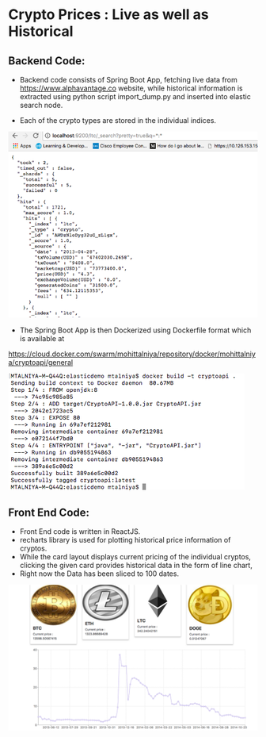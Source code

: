 # Crypto Prices : Live as well as Historical
## Backend Code:


* Backend code consists of Spring Boot App, fetching live data from https://www.alphavantage.co website, while historical information is extracted using python script import_dump.py and inserted into elastic search node.

* Each of the crypto types are stored in the individual indices.


![alt text](https://github.com/SuperMohit/crypto-prices/blob/master/elastic.png)



* The Spring Boot App is then Dockerized using Dockerfile format which is available at



https://cloud.docker.com/swarm/mohittalniya/repository/docker/mohittalniya/cryptoapi/general




![alt text](https://github.com/SuperMohit/crypto-prices/blob/master/building.png)



## Front End Code:

* Front End code is written in ReactJS.
* recharts library is used for plotting historical price information of cryptos.
* While the card layout displays current pricing of the individual cryptos, clicking the given card provides historical data in the form of line chart,
* Right now the Data has been sliced to 100 dates.



![alt text](https://github.com/SuperMohit/crypto-prices/blob/master/UI.png)


